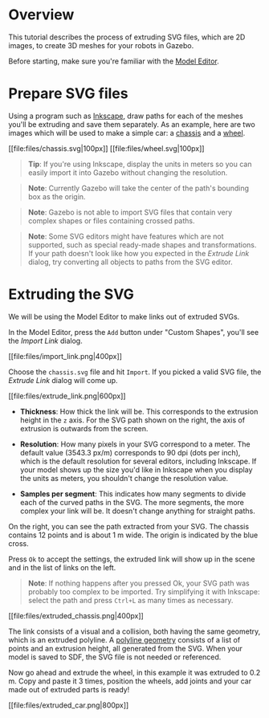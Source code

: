 # Overview

This tutorial describes the process of extruding SVG files, which are 2D images, to create 3D meshes for your robots in Gazebo.

Before starting, make sure you're familiar with the [Model Editor](http://gazebosim.org/tutorials?tut=model_editor).

# Prepare SVG files

Using a program such as [Inkscape](https://inkscape.org/), draw paths for each
 of the meshes you'll be extruding and save them separately. As an example,
 here are two images which will be used to make a simple car: a
 [chassis](https://bitbucket.org/osrf/gazebo_tutorials/raw/default/extrude_svg/files/chassis.svg)
 and a [wheel](https://bitbucket.org/osrf/gazebo_tutorials/raw/default/extrude_svg/files/wheel.svg).

[[file:files/chassis.svg|100px]]
[[file:files/wheel.svg|100px]]

> **Tip**: If you're using Inkscape, display the units in meters so you can
 easily import it into Gazebo without changing the resolution.

> **Note**: Currently Gazebo will take the center of the path's bounding box as
 the origin.

> **Note**: Gazebo is not able to import SVG files that contain very complex
 shapes or files containing crossed paths.

> **Note**: Some SVG editors might have features which are not supported, such
 as special ready-made shapes and transformations. If your path doesn't look
 like how you expected in the *Extrude Link* dialog, try converting all
 objects to paths from the SVG editor.

# Extruding the SVG

We will be using the Model Editor to make links out of extruded SVGs.

In the Model Editor, press the `Add` button under "Custom Shapes", you'll see
 the *Import Link* dialog.

[[file:files/import_link.png|400px]]

Choose the `chassis.svg` file and hit `Import`. If you picked a valid SVG file,
 the *Extrude Link* dialog will come up.

[[file:files/extrude_link.png|600px]]

* **Thickness**: How thick the link will be. This corresponds to the extrusion
 height in the `z` axis. For the SVG path shown on the right, the axis of
 extrusion is outwards from the screen.

* **Resolution**: How many pixels in your SVG correspond to a meter. The
 default value (3543.3 px/m) corresponds to 90 dpi (dots per inch), which is
 the default resolution for several editors, including Inkscape. If your model
 shows up the size you'd like in Inkscape when you display the units as meters,
 you shouldn't change the resolution value.

* **Samples per segment**: This indicates how many segments to divide each of
 the curved paths in the SVG. The more segments, the more complex your link
 will be. It doesn't change anything for straight paths.

On the right, you can see the path extracted from your SVG. The chassis
 contains 12 points and is about 1 m wide. The origin is indicated by the blue
 cross.

Press `Ok` to accept the settings, the extruded link will show up in the scene
 and in the list of links on the left.

> **Note**: If nothing happens after you pressed Ok, your SVG path was probably
 too complex to be imported. Try simplifying it with Inkscape: select the path
 and press `Ctrl+L` as many times as necessary.

[[file:files/extruded_chassis.png|400px]]

The link consists of a visual and a collision, both having the same geometry,
 which is an extruded polyline. A
 [polyline geometry](http://sdformat.org/spec?ver=1.5&elem=geometry#geometry_polyline)
 consists of a list of points and an extrusion height, all generated from the
 SVG. When your model is saved to SDF, the SVG file is not needed or
 referenced.

Now go ahead and extrude the wheel, in this example it was extruded to 0.2 m.
 Copy and paste it 3 times, position the wheels, add joints and your car made
 out of extruded parts is ready!

[[file:files/extruded_car.png|800px]]
